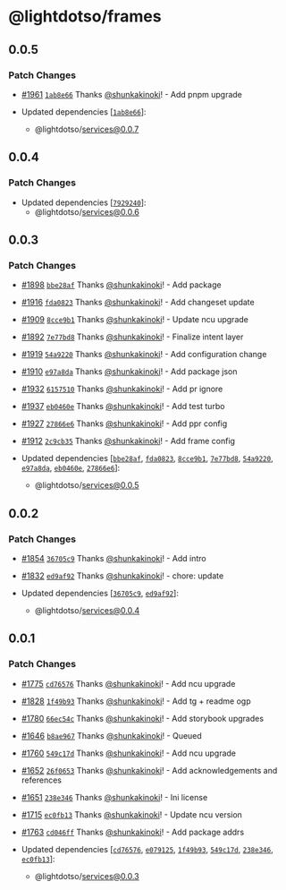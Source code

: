 # @lightdotso/frames

## 0.0.5

### Patch Changes

- [#1961](https://github.com/LightotSo/LightotSo/pull/1961) [`1ab8e66`](https://github.com/LightotSo/LightotSo/commit/1ab8e662bb5ee7cb25c434f72548a8e7701b8d3a) Thanks [@shunkakinoki](https://github.com/shunkakinoki)! - Add pnpm upgrade

- Updated dependencies [[`1ab8e66`](https://github.com/LightotSo/LightotSo/commit/1ab8e662bb5ee7cb25c434f72548a8e7701b8d3a)]:
  - @lightdotso/services@0.0.7

## 0.0.4

### Patch Changes

- Updated dependencies [[`7929240`](https://github.com/LightotSo/LightotSo/commit/79292406cad549b546bddfb37e77e85689201212)]:
  - @lightdotso/services@0.0.6

## 0.0.3

### Patch Changes

- [#1898](https://github.com/LightotSo/LightotSo/pull/1898) [`bbe28af`](https://github.com/LightotSo/LightotSo/commit/bbe28af571881afbe20a84a81db2ab1f7746b11f) Thanks [@shunkakinoki](https://github.com/shunkakinoki)! - Add package

- [#1916](https://github.com/LightotSo/LightotSo/pull/1916) [`fda0823`](https://github.com/LightotSo/LightotSo/commit/fda08234433e19a5573dacca2f6fcb40caf0a458) Thanks [@shunkakinoki](https://github.com/shunkakinoki)! - Add changeset update

- [#1909](https://github.com/LightotSo/LightotSo/pull/1909) [`8cce9b1`](https://github.com/LightotSo/LightotSo/commit/8cce9b10f27e1005b7c2ab2c725e7af3972a2bfc) Thanks [@shunkakinoki](https://github.com/shunkakinoki)! - Update ncu upgrade

- [#1892](https://github.com/LightotSo/LightotSo/pull/1892) [`7e77bd8`](https://github.com/LightotSo/LightotSo/commit/7e77bd82e4656d514bdb00d6b160d7f0fdc5952d) Thanks [@shunkakinoki](https://github.com/shunkakinoki)! - Finalize intent layer

- [#1919](https://github.com/LightotSo/LightotSo/pull/1919) [`54a9220`](https://github.com/LightotSo/LightotSo/commit/54a9220b468f7cc6707591c0fdc487bb41e878ec) Thanks [@shunkakinoki](https://github.com/shunkakinoki)! - Add configuration change

- [#1910](https://github.com/LightotSo/LightotSo/pull/1910) [`e97a8da`](https://github.com/LightotSo/LightotSo/commit/e97a8da7fa0e903047c9c74b6e8342ea3d2b9ea8) Thanks [@shunkakinoki](https://github.com/shunkakinoki)! - Add package json

- [#1932](https://github.com/LightotSo/LightotSo/pull/1932) [`6157510`](https://github.com/LightotSo/LightotSo/commit/615751041137814400568831454381762f13a62f) Thanks [@shunkakinoki](https://github.com/shunkakinoki)! - Add pr ignore

- [#1937](https://github.com/LightotSo/LightotSo/pull/1937) [`eb0460e`](https://github.com/LightotSo/LightotSo/commit/eb0460e762e5dd9a43cb7d528795aa19df4fdf2c) Thanks [@shunkakinoki](https://github.com/shunkakinoki)! - Add test turbo

- [#1927](https://github.com/LightotSo/LightotSo/pull/1927) [`27866e6`](https://github.com/LightotSo/LightotSo/commit/27866e6433a4469e2559f7517a3f50383c564d7f) Thanks [@shunkakinoki](https://github.com/shunkakinoki)! - Add ppr config

- [#1912](https://github.com/LightotSo/LightotSo/pull/1912) [`2c9cb35`](https://github.com/LightotSo/LightotSo/commit/2c9cb351860febf7ba84aa67188bed80838c4b60) Thanks [@shunkakinoki](https://github.com/shunkakinoki)! - Add frame config

- Updated dependencies [[`bbe28af`](https://github.com/LightotSo/LightotSo/commit/bbe28af571881afbe20a84a81db2ab1f7746b11f), [`fda0823`](https://github.com/LightotSo/LightotSo/commit/fda08234433e19a5573dacca2f6fcb40caf0a458), [`8cce9b1`](https://github.com/LightotSo/LightotSo/commit/8cce9b10f27e1005b7c2ab2c725e7af3972a2bfc), [`7e77bd8`](https://github.com/LightotSo/LightotSo/commit/7e77bd82e4656d514bdb00d6b160d7f0fdc5952d), [`54a9220`](https://github.com/LightotSo/LightotSo/commit/54a9220b468f7cc6707591c0fdc487bb41e878ec), [`e97a8da`](https://github.com/LightotSo/LightotSo/commit/e97a8da7fa0e903047c9c74b6e8342ea3d2b9ea8), [`eb0460e`](https://github.com/LightotSo/LightotSo/commit/eb0460e762e5dd9a43cb7d528795aa19df4fdf2c), [`27866e6`](https://github.com/LightotSo/LightotSo/commit/27866e6433a4469e2559f7517a3f50383c564d7f)]:
  - @lightdotso/services@0.0.5

## 0.0.2

### Patch Changes

- [#1854](https://github.com/LightotSo/LightotSo/pull/1854) [`36705c9`](https://github.com/LightotSo/LightotSo/commit/36705c90dc5fbbb8180221eb7c08f1c844714bff) Thanks [@shunkakinoki](https://github.com/shunkakinoki)! - Add intro

- [#1832](https://github.com/LightotSo/LightotSo/pull/1832) [`ed9af92`](https://github.com/LightotSo/LightotSo/commit/ed9af920be0b94d81cf3c7abe753e1fc8144e3fc) Thanks [@shunkakinoki](https://github.com/shunkakinoki)! - chore: update

- Updated dependencies [[`36705c9`](https://github.com/LightotSo/LightotSo/commit/36705c90dc5fbbb8180221eb7c08f1c844714bff), [`ed9af92`](https://github.com/LightotSo/LightotSo/commit/ed9af920be0b94d81cf3c7abe753e1fc8144e3fc)]:
  - @lightdotso/services@0.0.4

## 0.0.1

### Patch Changes

- [#1775](https://github.com/LightotSo/LightotSo/pull/1775) [`cd76576`](https://github.com/LightotSo/LightotSo/commit/cd765766ac828c75dd8ad1a068a07b859009c085) Thanks [@shunkakinoki](https://github.com/shunkakinoki)! - Add ncu upgrade

- [#1828](https://github.com/LightotSo/LightotSo/pull/1828) [`1f49b93`](https://github.com/LightotSo/LightotSo/commit/1f49b939979776205ad1644a4b1ae6e2501a4ed2) Thanks [@shunkakinoki](https://github.com/shunkakinoki)! - Add tg + readme ogp

- [#1780](https://github.com/LightotSo/LightotSo/pull/1780) [`66ec54c`](https://github.com/LightotSo/LightotSo/commit/66ec54cf719720468891d7944bfebf5857829504) Thanks [@shunkakinoki](https://github.com/shunkakinoki)! - Add storybook upgrades

- [#1646](https://github.com/LightotSo/LightotSo/pull/1646) [`b8ae967`](https://github.com/LightotSo/LightotSo/commit/b8ae967ac0cf87c33976fc495cdebb2526c76b86) Thanks [@shunkakinoki](https://github.com/shunkakinoki)! - Queued

- [#1760](https://github.com/LightotSo/LightotSo/pull/1760) [`549c17d`](https://github.com/LightotSo/LightotSo/commit/549c17d6db7f3eed9b20fe449823d786fe5d7cb5) Thanks [@shunkakinoki](https://github.com/shunkakinoki)! - Add ncu upgrade

- [#1652](https://github.com/LightotSo/LightotSo/pull/1652) [`26f0653`](https://github.com/LightotSo/LightotSo/commit/26f06531a111fd8746fcb25d1a73211a418289cd) Thanks [@shunkakinoki](https://github.com/shunkakinoki)! - Add acknowledgements and references

- [#1651](https://github.com/LightotSo/LightotSo/pull/1651) [`238e346`](https://github.com/LightotSo/LightotSo/commit/238e34694988a0af454efb049acafc4a40575f56) Thanks [@shunkakinoki](https://github.com/shunkakinoki)! - Ini license

- [#1715](https://github.com/LightotSo/LightotSo/pull/1715) [`ec0fb13`](https://github.com/LightotSo/LightotSo/commit/ec0fb131eb9bf0907e3f53e75f0e20115eb1b692) Thanks [@shunkakinoki](https://github.com/shunkakinoki)! - Update ncu version

- [#1763](https://github.com/LightotSo/LightotSo/pull/1763) [`cd046ff`](https://github.com/LightotSo/LightotSo/commit/cd046ffd92d97cf47354ed99435d00d0291668e8) Thanks [@shunkakinoki](https://github.com/shunkakinoki)! - Add package addrs

- Updated dependencies [[`cd76576`](https://github.com/LightotSo/LightotSo/commit/cd765766ac828c75dd8ad1a068a07b859009c085), [`e079125`](https://github.com/LightotSo/LightotSo/commit/e0791251736fb675edbb46fff52b280b48239d51), [`1f49b93`](https://github.com/LightotSo/LightotSo/commit/1f49b939979776205ad1644a4b1ae6e2501a4ed2), [`549c17d`](https://github.com/LightotSo/LightotSo/commit/549c17d6db7f3eed9b20fe449823d786fe5d7cb5), [`238e346`](https://github.com/LightotSo/LightotSo/commit/238e34694988a0af454efb049acafc4a40575f56), [`ec0fb13`](https://github.com/LightotSo/LightotSo/commit/ec0fb131eb9bf0907e3f53e75f0e20115eb1b692)]:
  - @lightdotso/services@0.0.3
